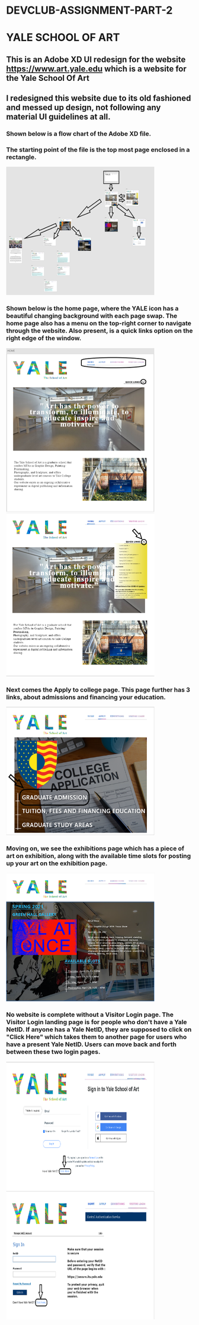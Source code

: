 # DEVCLUB-ASSIGNMENT-PART-2
# YALE SCHOOL OF ART


## This is an Adobe XD UI redesign for the website https://www.art.yale.edu which is a website for the Yale School Of Art
## I redesigned this website due to its old fashioned  and messed up design, not following any material UI guidelines at all.

### Shown below is a flow chart of the Adobe XD file. 
### The starting point of the file is the top most page enclosed in a rectangle.
<img src="./flow_chart.png" width="400px" height="345px"/>   

### Shown below is the home page, where the YALE icon has a beautiful changing background with each page swap. The home page also has a menu on the top-right corner to navigate through the website. Also present, is a quick links option on the right edge of the window.
<img src="./home_page.png" width="400px" height="440px"/>          <img src="./home_page_2.png" width="400px" height="440px"/>   

### Next comes the Apply to college page. This page further has 3 links, about admissions and financing your education.
<img src="./Apply_page.png" width="400px" height="345px"/>   

### Moving on, we see the exhibitions page which has a piece of art on exhibition, along with the available time slots for posting up your art on the exhibition page.
<img src="./Exhibitions_page.PNG" width="400px" height="345px"/>   

### No website is complete without a Visitor Login page. The Visitor Login landing page is for people who don't have a Yale NetID. If anyone has a Yale NetID,  they are supposed to click on "Click Here" which takes them to another page for users who have a present Yale NetID. Users can move back and forth between these two login pages.
<img src="./visitor_login_1.png" width="400px" height="345px"/>   <img src="./visitor_login_2.png" width="400px" height="345px"/>   



